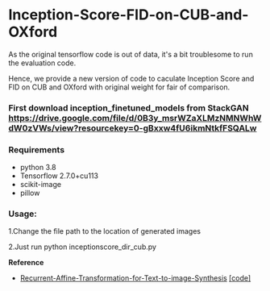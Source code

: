 # Inception-Score-FID-on-CUB-and-OXford
As the original tensorflow code is out of data, it's a bit troublesome to run the evaluation code.

Hence, we provide a new version of code to caculate Inception Score and FID on CUB and OXford with original weight for fair of comparison.

### First download inception_finetuned_models from StackGAN https://drive.google.com/file/d/0B3y_msrWZaXLMzNMNWhWdW0zVWs/view?resourcekey=0-gBxxw4fU6ikmNtkfFSQALw



### Requirements
- python 3.8
- Tensorflow 2.7.0+cu113
- scikit-image
- pillow
### Usage:

1.Change the file path to the location of generated images

2.Just run python inceptionscore_dir_cub.py

**Reference**
- [Recurrent-Affine-Transformation-for-Text-to-image-Synthesis](https://arxiv.org/abs/2204.10482) [[code]](https://github.com/senmaoy/Recurrent-Affine-Transformation-for-Text-to-image-Synthesis.git)
